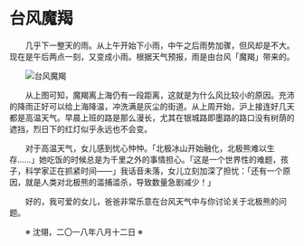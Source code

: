 # 台风魔羯

&emsp;&emsp;几乎下一整天的雨。从上午开始下小雨，中午之后雨势加骤，但风却是不大。现在是午后两点一刻，又变成小雨。根据天气预报，雨是由台风「魔羯」带来的。

&emsp;&emsp;![台风魔羯](https://github.com/voyageplanet/treatise/blob/master/_img_/20180812-mojie.png)

&emsp;&emsp;从上图可知，魔羯离上海仍有一段距离，这就是为什么风比较小的原因。充沛的降雨正好可以给上海降温，冲洗满是灰尘的街道。从上周开始，沪上接连好几天都是高温天气。早晨上班的路是那么漫长，尤其在银城路即墨路的路口没有树荫的遮挡，烈日下的红灯似乎永远也不会变。

&emsp;&emsp;对于高温天气，女儿感到忧心忡忡。「北极冰山开始融化，北极熊难以生存……」她吃饭的时候总是为千里之外的事情担心。「这是一个世界性的难题，孩子，科学家正在抓紧时间——」我话音未落，女儿立刻加深了担忧：「还有一个原因，就是人类对北极熊的滥捕滥杀，导致数量急剧减少！」

&emsp;&emsp;好的，我可爱的女儿，爸爸非常乐意在台风天气中与你讨论关于北极熊的问题。

&emsp;&emsp;※ 沈翎，二〇一八年八月十二日 ※